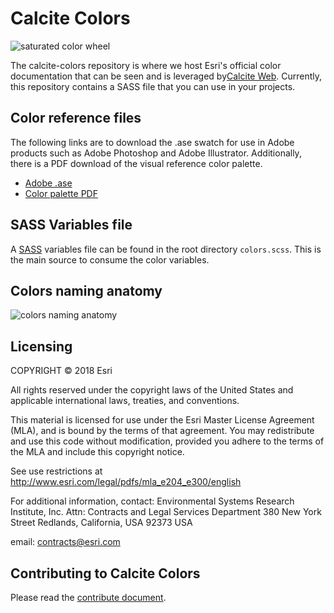 # Calcite Colors

![saturated color wheel](https://raw.githubusercontent.com/Esri/calcite-colors/master/resources/saturated-graph.png)

The calcite-colors repository is where we host Esri's official color documentation that can be seen and is leveraged by[Calcite Web](http://github.com/Esri/calcite-web/). Currently, this repository contains a SASS file that you can use in your projects.

## Color reference files
The following links are to download the .ase swatch for use in Adobe products such as Adobe Photoshop and Adobe Illustrator. Additionally, there is a PDF download of the visual reference color palette.

- [Adobe .ase](https://github.com/Esri/calcite-colors/raw/master/resources/colors.ase)
- [Color palette PDF](https://github.com/Esri/calcite-colors/raw/master/resources/colors.pdf)

## SASS Variables file
A [SASS](http://sass-lang.com/) variables file can be found in the root directory `colors.scss`.  This is the main source to consume the color variables.

## Colors naming anatomy
![colors naming anatomy](https://raw.githubusercontent.com/Esri/calcite-colors/master/resources/colors-naming-anatomy.png)

## Licensing
COPYRIGHT © 2018 Esri

All rights reserved under the copyright laws of the United States
and applicable international laws, treaties, and conventions.

This material is licensed for use under the Esri Master License
Agreement (MLA), and is bound by the terms of that agreement.
You may redistribute and use this code without modification,
provided you adhere to the terms of the MLA and include this
copyright notice.

See use restrictions at http://www.esri.com/legal/pdfs/mla_e204_e300/english

For additional information, contact:
Environmental Systems Research Institute, Inc.
Attn: Contracts and Legal Services Department
380 New York Street
Redlands, California, USA 92373
USA

email: contracts@esri.com

## Contributing to Calcite Colors
Please read the [contribute document](CONTRIBUTE.md).

